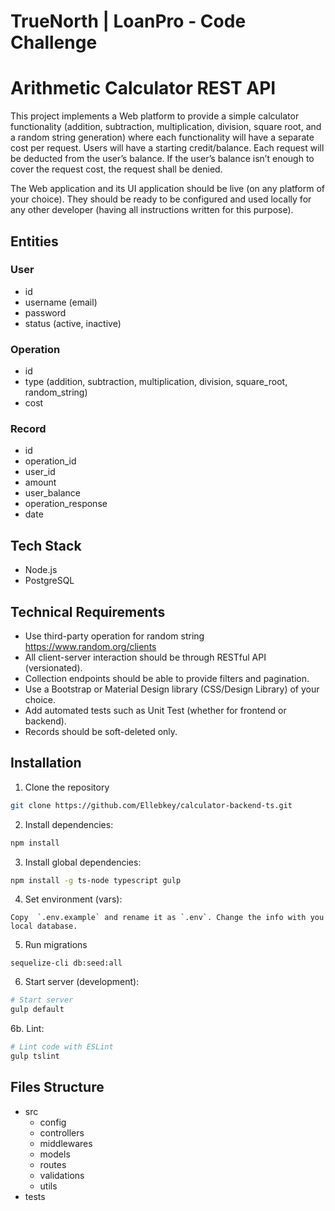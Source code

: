 # TrueNorth | LoanPro - Code Challenge
# Arithmetic Calculator REST API

This project implements a Web platform to provide a simple calculator functionality (addition, subtraction, multiplication, division, square root, and a random string generation) where each functionality will have a separate cost per request. Users will have a starting credit/balance. Each request will be deducted from the user’s balance. If the user’s balance isn’t enough to cover the request cost, the request shall be denied.

The Web application and its UI application should be live (on any platform of your choice). They should be ready to be configured and used locally for any other developer (having all instructions written for this purpose).

## Entities

### User
* id
* username (email)
* password
* status (active, inactive)

### Operation
* id
* type (addition, subtraction, multiplication, division, square_root, random_string)
* cost

### Record
* id
* operation_id
* user_id
* amount
* user_balance
* operation_response
* date


## Tech Stack

* Node.js
* PostgreSQL

## Technical Requirements

* Use third-party operation for random string https://www.random.org/clients
* All client-server interaction should be through RESTful API (versionated).
* Collection endpoints should be able to provide filters and pagination.
* Use a Bootstrap or Material Design library (CSS/Design Library) of your choice.
* Add automated tests such as Unit Test (whether for frontend or backend).
* Records should be soft-deleted only.

## Installation
1. Clone the repository
```sh
git clone https://github.com/Ellebkey/calculator-backend-ts.git
```
2. Install dependencies:
```sh
npm install
```

3. Install global dependencies:
```sh
npm install -g ts-node typescript gulp
```

4. Set environment (vars):

```Copy  `.env.example` and rename it as `.env`. Change the info with you local database.```

5. Run migrations
```
sequelize-cli db:seed:all
```
6. Start server (development):
```sh
# Start server
gulp default
```

6b. Lint:
```sh
# Lint code with ESLint
gulp tslint
```

## Files Structure
- src
  - config
  - controllers
  - middlewares
  - models
  - routes
  - validations
  - utils
- tests
